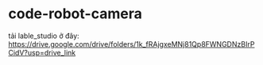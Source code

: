 # code-robot-camera
tải lable_studio ở đây: https://drive.google.com/drive/folders/1k_fRAjgxeMNj81Qp8FWNGDNzBIrPCidV?usp=drive_link
